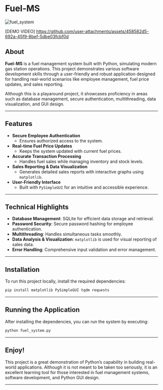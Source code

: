 # Fuel-MS

![fuel_system](https://github.com/user-attachments/assets/0121590e-0f3c-4926-ae0a-8ee5437841e3)

[DEMO VIDEO]
https://github.com/user-attachments/assets/458582d5-692a-45f9-8bef-5dbe03fcbf0d

## About

**Fuel-MS** is a fuel management system built with Python, simulating modern gas station operations. This project demonstrates various software development skills through a user-friendly and robust application designed for handling real-world scenarios like employee management, fuel price updates, and sales reporting.

Although this is a playaround project, it showcases proficiency in areas such as database management, secure authentication, multithreading, data visualization, and GUI design.

---

## Features

- **Secure Employee Authentication**
  - Ensures authorized access to the system.
- **Real-time Fuel Price Updates**
  - Keeps the system updated with current fuel prices.
- **Accurate Transaction Processing**
  - Handles fuel sales while managing inventory and stock levels.
- **Sales Reporting & Data Visualization**
  - Generates detailed sales reports with interactive graphs using `matplotlib`.
- **User-Friendly Interface**
  - Built with `PySimpleGUI` for an intuitive and accessible experience.

---

## Technical Highlights

- **Database Management**: SQLite for efficient data storage and retrieval.
- **Password Security**: Secure password hashing for employee authentication.
- **Multithreading**: Handles simultaneous tasks smoothly.
- **Data Analysis & Visualization**: `matplotlib` is used for visual reporting of sales data.
- **Error Handling**: Comprehensive input validation and error management.
  
---

## Installation

To run this project locally, install the required dependencies:

```bash
pip install matplotlib PySimpleGUI tqdm requests
```

---

## Running the Application

After installing the dependencies, you can run the system by executing:

```bash
python fuel_system.py
```

---

## Enjoy!

This project is a great demonstration of Python’s capability in building real-world applications. Although it is not meant to be taken too seriously, it is an excellent learning tool for those interested in fuel management systems, software development, and Python GUI design.

---

